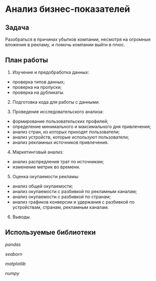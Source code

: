 # Анализ бизнес-показателей

## Задача

Разобраться в причинах убытков компании, несмотря на огромные вложения в рекламу, и помочь компании выйти в плюс.

## План работы

1. Изучение и предобработка данных:
  - проверка типов данных;
  - проверка на пропуски;
  - проверка на дубликаты.

2. Подготовка кода для работы с данными.

3. Проведение исследовательского анализа:
  - формирование пользовательских профилей;
  - определение минимального и максимального дня привлечения;
  - анализ стран, из которых приходят пользователи;
  - анализ устройств, которые используют пользователи;
  - анализ рекламных источников привлечения.

4. Маркетинговый анализ:
  - анализ распредления трат по источникам;
  - изменение метрик во времени.

5. Оценка окупаемости рекламы:
  - анализ общей окупаемости;
  - анализ окупаемости с разбивкой по рекламным каналам;
  - анализ окупаемости с разбивкой по странам;
  - анализ графиков конверсии и удержания с разбивкой по устройствам, странам, рекламным каналам.

6. Выводы.

## Используемые библиотеки
*pandas*

*seaborn*

*matplotlib*

*numpy*
